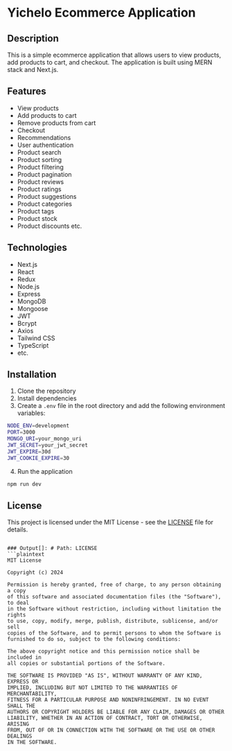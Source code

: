 # Yichelo Ecommerce Application

## Description
This is a simple ecommerce application that allows users to view products, add products to cart, and checkout. The application is built using MERN stack and Next.js.

## Features
- View products
- Add products to cart
- Remove products from cart
- Checkout
- Recommendations
- User authentication
- Product search
- Product sorting
- Product filtering
- Product pagination
- Product reviews
- Product ratings
- Product suggestions
- Product categories
- Product tags
- Product stock
- Product discounts
etc.

## Technologies
- Next.js
- React
- Redux
- Node.js
- Express
- MongoDB
- Mongoose
- JWT
- Bcrypt
- Axios
- Tailwind CSS
- TypeScript
- etc.

## Installation
1. Clone the repository
2. Install dependencies
3. Create a `.env` file in the root directory and add the following environment variables:
```bash
NODE_ENV=development
PORT=3000
MONGO_URI=your_mongo_uri
JWT_SECRET=your_jwt_secret
JWT_EXPIRE=30d
JWT_COOKIE_EXPIRE=30
```
4. Run the application
```bash
npm run dev
```

## License
This project is licensed under the MIT License - see the [LICENSE](LICENSE) file for details.
```

### Output[]: # Path: LICENSE
```plaintext
MIT License

Copyright (c) 2024

Permission is hereby granted, free of charge, to any person obtaining a copy
of this software and associated documentation files (the "Software"), to deal
in the Software without restriction, including without limitation the rights
to use, copy, modify, merge, publish, distribute, sublicense, and/or sell
copies of the Software, and to permit persons to whom the Software is
furnished to do so, subject to the following conditions:

The above copyright notice and this permission notice shall be included in
all copies or substantial portions of the Software.

THE SOFTWARE IS PROVIDED "AS IS", WITHOUT WARRANTY OF ANY KIND, EXPRESS OR
IMPLIED, INCLUDING BUT NOT LIMITED TO THE WARRANTIES OF MERCHANTABILITY,
FITNESS FOR A PARTICULAR PURPOSE AND NONINFRINGEMENT. IN NO EVENT SHALL THE
AUTHORS OR COPYRIGHT HOLDERS BE LIABLE FOR ANY CLAIM, DAMAGES OR OTHER
LIABILITY, WHETHER IN AN ACTION OF CONTRACT, TORT OR OTHERWISE, ARISING
FROM, OUT OF OR IN CONNECTION WITH THE SOFTWARE OR THE USE OR OTHER DEALINGS
IN THE SOFTWARE.
```